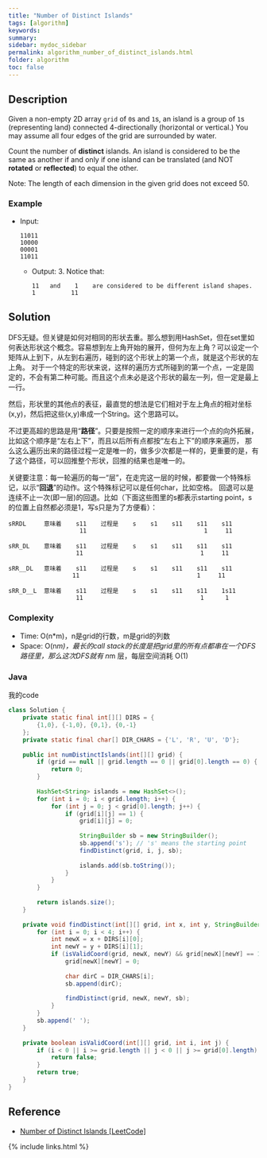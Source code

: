 ```yaml
---
title: "Number of Distinct Islands"
tags: [algorithm]
keywords:
summary:
sidebar: mydoc_sidebar
permalink: algorithm_number_of_distinct_islands.html
folder: algorithm
toc: false
---
```


## Description
Given a non-empty 2D array `grid` of `0`s and `1`s, an island is a group of `1`s (representing land) connected 4-directionally (horizontal or vertical.) You may assume all four edges of the grid are surrounded by water.

Count the number of **distinct** islands. An island is considered to be the same as another if and only if one island can be translated (and NOT **rotated** or **reflected**) to equal the other.

Note: The length of each dimension in the given grid does not exceed 50.

### Example
* Input: 
  ```
  11011
  10000
  00001
  11011
  ```
  * Output: 3. Notice that:
    ```
    11   and    1    are considered to be different island shapes.
    1          11
    ```
    
## Solution
DFS无疑。但关键是如何对相同的形状去重。那么想到用HashSet，但在set里如何表达形状这个概念。容易想到左上角开始的展开，但何为左上角？可以设定一个矩阵从上到下，从左到右遍历，碰到的这个形状上的第一个点，就是这个形状的左上角。
对于一个特定的形状来说，这样的遍历方式所碰到的第一个点，一定是固定的，不会有第二种可能。而且这个点未必是这个形状的最左一列，但一定是最上一行。

然后，形状里的其他点的表征，最直觉的想法是它们相对于左上角点的相对坐标(x,y)，然后把这些(x,y)串成一个String。这个思路可以。

不过更高超的思路是用“**路径**”。只要是按照一定的顺序来进行一个点的向外拓展，比如这个顺序是“左右上下”，而且以后所有点都按“左右上下”的顺序来遍历，
那么这么遍历出来的路径过程一定是唯一的，做多少次都是一样的，更重要的是，有了这个路径，可以回推整个形状，回推的结果也是唯一的。

关键要注意：每一轮遍历的每一“层”，在走完这一层的时候，都要做一个特殊标记，以示“**回退**”的动作。这个特殊标记可以是任何char，比如空格。
回退可以是连续不止一次(即一层)的回退。比如（下面这些图里的s都表示starting point，s的位置上自然都必须是1，写s只是为了方便看）：
```
sRRDL     意味着    s11    过程是    s    s1    s11    s11    s11
                    11                                 1     11
```
```
sRR_DL    意味着    s11    过程是    s    s1    s11    s11    s11
                   11                                 1     11
```
```
sRR__DL   意味着    s11    过程是    s    s1    s11    s11    s11
                  11                                 1     11
```
```
sRR_D__L  意味着    s11    过程是    s    s1    s11    s11    1s11
                   11                                 1      1
```

### Complexity
* Time: O(n*m)，n是grid的行数，m是grid的列数
* Space: O(n*m)，最长的call stack的长度是把grid里的所有点都串在一个DFS路径里，那么这次DFS就有 n*m 层，每层空间消耗 O(1)

### Java
我的code
```java
class Solution {
    private static final int[][] DIRS = {
        {1,0}, {-1,0}, {0,1}, {0,-1}
    };
    private static final char[] DIR_CHARS = {'L', 'R', 'U', 'D'};
    
    public int numDistinctIslands(int[][] grid) {
        if (grid == null || grid.length == 0 || grid[0].length == 0) {
            return 0;
        }
        
        HashSet<String> islands = new HashSet<>();
        for (int i = 0; i < grid.length; i++) {
            for (int j = 0; j < grid[0].length; j++) {
                if (grid[i][j] == 1) {
                    grid[i][j] = 0;
                    
                    StringBuilder sb = new StringBuilder();
                    sb.append('s'); // 's' means the starting point
                    findDistinct(grid, i, j, sb);
                    
                    islands.add(sb.toString());
                }
            }
        }
        
        return islands.size();
    }
    
    private void findDistinct(int[][] grid, int x, int y, StringBuilder sb) {
        for (int i = 0; i < 4; i++) {
            int newX = x + DIRS[i][0];
            int newY = y + DIRS[i][1];
            if (isValidCoord(grid, newX, newY) && grid[newX][newY] == 1) {
                grid[newX][newY] = 0;
                
                char dirC = DIR_CHARS[i];
                sb.append(dirC);
                
                findDistinct(grid, newX, newY, sb);
            }
        }
        sb.append(' ');
    }
    
    private boolean isValidCoord(int[][] grid, int i, int j) {
        if (i < 0 || i >= grid.length || j < 0 || j >= grid[0].length) {
            return false;
        }
        return true;
    }
}
```

## Reference
* [Number of Distinct Islands [LeetCode]](https://leetcode.com/problems/number-of-distinct-islands/description/)

{% include links.html %}

